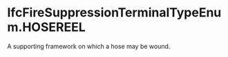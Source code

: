 IfcFireSuppressionTerminalTypeEnum.HOSEREEL
===========================================
A supporting framework on which a hose may be wound.



